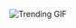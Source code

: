 ![Trending GIF](https://media4.giphy.com/media/v1.Y2lkPThiYjIxNzcyazdzZXY5N2tpM2Yxb3RrOWwxbDBhbnczb240cHZmZDd0c252cjU4ZSZlcD12MV9naWZzX3NlYXJjaCZjdD1n/rplvK3z0IzLqBxVJWk/giphy.gif)
